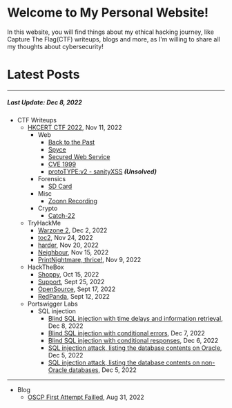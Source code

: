 # Welcome to My Personal Website!

In this website, you will find things about my ethical hacking journey, like Capture The Flag(CTF) writeups, blogs and more, as I'm willing to share all my thoughts about cybersecurity!

# Latest Posts

* * *
##### Last Update: Dec 8, 2022

- CTF Writeups
	- [HKCERT CTF 2022](https://siunam321.github.io/ctf/HKCERT-CTF-2022/), Nov 11, 2022
		- Web
			- [Back to the Past](https://siunam321.github.io/ctf/HKCERT-CTF-2022/Web/Back-to-the-Past/)
			- [Spyce](https://siunam321.github.io/ctf/HKCERT-CTF-2022/Web/Spyce/)
			- [Secured Web Service](https://siunam321.github.io/ctf/HKCERT-CTF-2022/Web/Secured-Web-Service/)
			- [CVE 1999](https://siunam321.github.io/ctf/HKCERT-CTF-2022/Web/CVE-1999/)
			- [protoTYPE:v2 - sanityXSS](https://siunam321.github.io/ctf/HKCERT-CTF-2022/Web/protoTYPEv2-sanityXSS/) ***(Unsolved)***
		- Forensics
			- [SD Card](https://siunam321.github.io/ctf/HKCERT-CTF-2022/Forensics/SD-Card/)
		- Misc
			- [Zoonn Recording](https://siunam321.github.io/ctf/HKCERT-CTF-2022/Misc/Zoonn-Recording/)
		- Crypto
			- [Catch-22](https://siunam321.github.io/ctf/HKCERT-CTF-2022/Crypto/Catch-22/)
	- TryHackMe
		- [Warzone 2](https://siunam321.github.io/ctf/tryhackme/Warzone2), Dec 2, 2022
		- [toc2](https://siunam321.github.io/ctf/tryhackme/toc2), Nov 24, 2022
		- [harder](https://siunam321.github.io/ctf/tryhackme/harder), Nov 20, 2022
		- [Neighbour](https://siunam321.github.io/ctf/tryhackme/Neighbour), Nov 15, 2022
		- [PrintNightmare, thrice!](https://siunam321.github.io/ctf/tryhackme/PrintNightmare-thrice), Nov 9, 2022
	- HackTheBox
		- [Shoppy](https://siunam321.github.io/ctf/hackthebox/Shoppy/), Oct 15, 2022
		- [Support](https://siunam321.github.io/ctf/hackthebox/Support/), Sept 25, 2022
		- [OpenSource](https://siunam321.github.io/ctf/hackthebox/OpenSource/), Sept 17, 2022
		- [RedPanda](https://siunam321.github.io/ctf/hackthebox/RedPanda/), Sept 12, 2022
	- Portswigger Labs
		- SQL injection
			- [Blind SQL injection with time delays and information retrieval](https://siunam321.github.io/ctf/portswigger-labs/SQL-Injection/sqli-14), Dec 8, 2022
			- [Blind SQL injection with conditional errors](https://siunam321.github.io/ctf/portswigger-labs/SQL-Injection/sqli-12), Dec 7, 2022
			- [Blind SQL injection with conditional responses](https://siunam321.github.io/ctf/portswigger-labs/SQL-Injection/sqli-11), Dec 6, 2022
			- [SQL injection attack, listing the database contents on Oracle](https://siunam321.github.io/ctf/portswigger-labs/SQL-Injection/sqli-10), Dec 5, 2022
			- [SQL injection attack, listing the database contents on non-Oracle databases](https://siunam321.github.io/ctf/portswigger-labs/SQL-Injection/sqli-9), Dec 5, 2022

* * *
- Blog
	- [OSCP First Attempt Failled](https://siunam321.github.io/blog/2022-08-31-OSCP-First-Attempt-Failled), Aug 31, 2022

